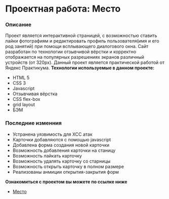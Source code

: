 # Проектная работа: Место

### Описание

Проект является интерактивной страницей, с возможностью ставить лайки фотографиям
и редактировать профиль пользователя(имя и его род занятий) при помощи всплывающего
диалогового окна. Сайт разработан по технологии отзывчивой вёрстки и корректно
отображается на популярных разрешениях экранов различный устройств (от 320px).
Данный проект является практической работой от Яндекс Практикума.
**Технологии используемые в данном проекте:**
* HTML 5
* CSS 3
* Javascript
* Отзывчивая вёрстка
* CSS flex-box
* grid layout
* БЭМ

### Последние изменния

* Устранена уязвимость для XCC атак
* Карточки добавляются с помощью javascript
* Добавлена форма создания новой карточки
* Возможность добавления карточки на станицу
* Возможность лайкать карточку
* Возможность удалять карточку со старницы
* Возможность открыть карточку в полном размере
* Реализованы анмиции открытия-закрытия форм

**Ознакомиться с проектом вы можете по ссылке ниже**
* [Место](https://xmlhttprequest404.github.io/mesto/index.html)
